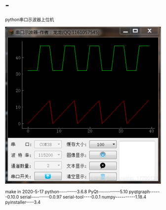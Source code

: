 # -
python串口示波器上位机

![软件面板](https://github.com/Lighting-app/-/blob/master/view.png)

make in 2020-5-17
python---------3.6.8
PyQt-----------5.10
pyqtgraph------0.10.0
serial---------0.0.97
serial-tool----0.0.1
numpy----------1.18.4
pyinstaller----3.4
